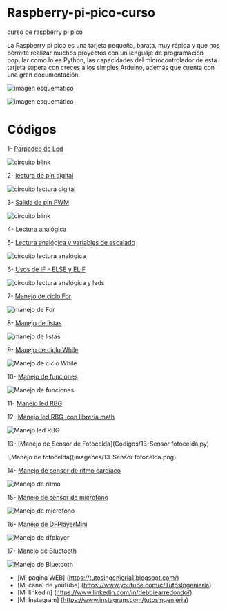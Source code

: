 # Raspberry-pi-pico-curso
curso de raspberry pi pico

La Raspberry pi pico es una tarjeta pequeña, barata, muy rápida y que nos permite realizar muchos proyectos con un lenguaje de programación popular como lo es Python, las capacidades del microcontrolador de esta tarjeta supera con creces a los simples Arduino, además que cuenta con una gran documentación. 

![imagen esquemático](imagenes/raspberry.png)

![imagen esquemático](imagenes/pines.jpg)


# Códigos

1- [Parpadeo de Led](Codigos/blink.py) 

![circuito blink](imagenes/salida_digital.png)

2- [lectura de pin digital](Codigos/2-lecturaDigital)

![circuito lectura digital](imagenes/entrada_digital.png)

3- [Salida de pin PWM](Codigos/3-salidaAnalogica.py)

![circuito blink](imagenes/salida_digital.png)

4- [Lectura analógica](Codigos/4-lecturaAnalogica.py)

5- [Lectura analógica y variables de escalado](Codigos/5-lecturaAnalogicaYvariables.py)

![circuito lectura analógica](imagenes/lectura_analogica.png)

6- [Usos de IF - ELSE y ELIF](Codigos/6-IfElseElif.py)

![circuito lectura analógica y leds](imagenes/lecturaYsalidaLucesRGB.png)

7- [Manejo de ciclo For](Codigos/7-cicloFor.py)

![manejo de For](imagenes/7manejoFor.png)

8- [Manejo de listas](Codigos/8-manejoDeListas.py)

![manejo de listas](imagenes/8-manejoListas.png)

9- [Manejo de ciclo While](Codigos/9-cicloWhile.py)

![Manejo de ciclo While](imagenes/9-cicloWhile.png)

10- [Manejo de funciones](Codigos/10-funciones.py)

![Manejo de funciones](imagenes/10-funciones.png)

11- [Manejo led RBG](Codigos/11-LedRGB.py)

12- [Manejo led RBG, con libreria math](Codigos/12-LibreriaMath.py)

![Manejo led RBG](imagenes/11-LedRgb.png)

13- [Manejo de Sensor de Fotocelda](Codigos/13-Sensor fotocelda.py)

![Manejo de fotocelda](imagenes/13-Sensor fotocelda.png)

14- [Manejo de sensor de ritmo cardiaco](Codigos/14-sensorRitmoCardiaco.py)

![Manejo de ritmo](imagenes/14-RitmoCardiaco.png)

15- [Manejo de sensor de microfono](Codigos/15-sensorMicrofono.py)

![Manejo de microfono](imagenes/15-sensorAudio.png)

16- [Manejo de DFPlayerMini](Codigos/19-dfplayermini/picodfplayer_gato.py)

![Manejo de dfplayer](imagenes/16-dfplayerMini.png)

17- [Manejo de Bluetooth](Codigos/20-bluetooth/1-blue.py)

![Manejo de Bluetooth](imagenes/21raspberryBluetooth.png)



* [Mi pagina WEB] (https://tutosingenieria1.blogspot.com/)
* [Mi canal de youtube] (https://www.youtube.com/c/TutosIngenieria)
* [Mi linkedin] (https://www.linkedin.com/in/debbiearredondo/)
* [Mi Instagram] (https://www.instagram.com/tutosingenieria)
